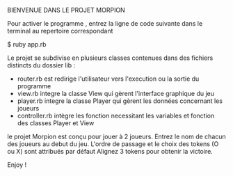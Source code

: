 BIENVENUE DANS LE PROJET MORPION

Pour activer le programme , entrez la ligne de code suivante dans le terminal au repertoire correspondant

$ ruby app.rb

Le projet se subdivise en plusieurs classes contenues dans des fichiers distincts du dossier lib :
   - router.rb est redirige l'utilisateur vers l'execution ou la sortie du programme
   - view.rb integre la classe View qui gèrent l'interface graphique du jeu
   - player.rb integre la classe Player qui gèrent les données concernant les joueurs
   - controller.rb intègre les fonction necessitant les variables et fonction des classes Player et View


le projet Morpion est conçu pour jouer à 2 joueurs.
Entrez le nom de chacun des joueurs au debut du jeu.
L'ordre de passage et le choix des tokens (O ou X) sont attribués par défaut
Alignez 3 tokens pour obtenir la victoire.

Enjoy !
